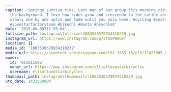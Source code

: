 ```yaml
---
caption: 'Springy sunrise ride. Last man of our group this morning riding away in
  the background. I love how rides grow and crescendo to the coffee shop and then
  slowly one by one split and fade until you solo home. #cycling #cyclist #bicycle
  #lovestarfactoryteam #bikechi #moots #psychloX'
date: '2015-06-09T11:55:04'
fullsize_path: instagram\fullsize\1003536579934318239.jpg
instagram_url: https://www.instagram.com/p/3tRzPWGG6f
location: {}
media_id: '1003536579934318239'
media_url: https://scontent.cdninstagram.com/t51.2885-15/e15/11423985_403465339838224_1121794558_n.jpg?ig_cache_key=MTAwMzUzNjU3OTkzNDMxODIzOQ%3D%3D.2
owner:
  id: '661611562'
  owner_url: https://www.instagram.com/elliotlovestarbicycles
  username: elliotlovestarbicycles
thumbnail_path: instagram\thumbnails\1003536579934318239.jpg
utc_date: 1433850904
---
```

